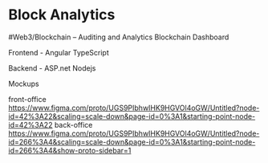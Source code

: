 # Block Analytics

#Web3/Blockchain – Auditing and Analytics Blockchain Dashboard 

Frontend - Angular TypeScript  

Backend - ASP.net Nodejs


Mockups

front-office
https://www.figma.com/proto/UGS9PIbhwIHK9HGVOl4oGW/Untitled?node-id=42%3A22&scaling=scale-down&page-id=0%3A1&starting-point-node-id=42%3A22
back-office
https://www.figma.com/proto/UGS9PIbhwIHK9HGVOl4oGW/Untitled?node-id=266%3A4&scaling=scale-down&page-id=0%3A1&starting-point-node-id=266%3A4&show-proto-sidebar=1
